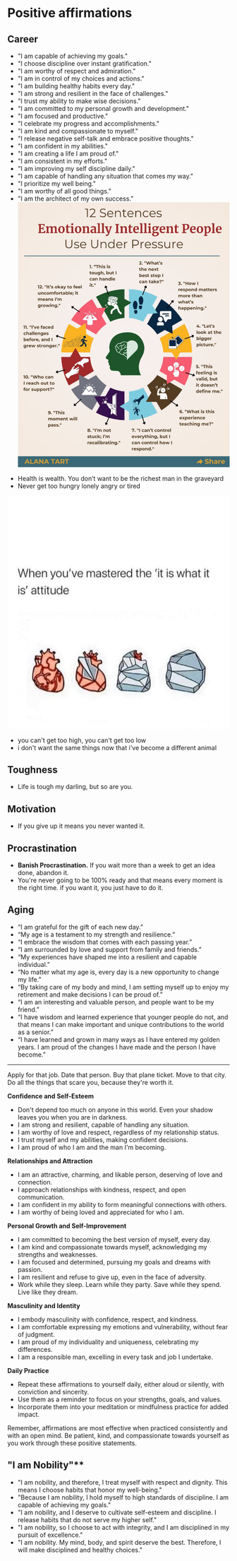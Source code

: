 # Positive affirmations

## Career

* "I am capable of achieving my goals."
* "I choose discipline over instant gratification."
* "I am worthy of respect and admiration."
* "I am in control of my choices and actions."
* "I am building healthy habits every day."
* "I am strong and resilient in the face of challenges."
* "I trust my ability to make wise decisions."
* "I am committed to my personal growth and development."
* "I am focused and productive."
* "I celebrate my progress and accomplishments."
* "I am kind and compassionate to myself."
* "I release negative self-talk and embrace positive thoughts."
* "I am confident in my abilities."
* "I am creating a life I am proud of."
* "I am consistent in my efforts."
* "I am improving my self discipline daily."
* "I am capable of handling any situation that comes my way."
* "I prioritize my well being."
* "I am worthy of all good things."
* "I am the architect of my own success."
![](static/High%20EQ.png)

- Health is wealth. You don’t want to be the richest man in the graveyard
- Never get too hungry lonely angry or tired

![It is what it is](<static/It is what it is.png>)

- you can't get too high, you can't get too low
- i don't want the same things now that i've become a different animal

## Toughness

- Life is tough my darling, but so are you.

## Motivation

- If you give up it means you never wanted it.

## Procrastination

- **Banish Procrastination.** If you wait more than a week to get an idea done, abandon it.
- You're never going to be 100% ready and that means every moment is the right time. if you want it, you just have to do it.

## Aging

- “I am grateful for the gift of each new day.”
- “My age is a testament to my strength and resilience.”
- “I embrace the wisdom that comes with each passing year.”
- “I am surrounded by love and support from family and friends.”
- “My experiences have shaped me into a resilient and capable individual.”
- “No matter what my age is, every day is a new opportunity to change my life.”
- “By taking care of my body and mind, I am setting myself up to enjoy my retirement and make decisions I can be proud of.”
- “I am an interesting and valuable person, and people want to be my friend.”
- “I have wisdom and learned experience that younger people do not, and that means I can make important and unique contributions to the world as a senior.”
- “I have learned and grown in many ways as I have entered my golden years. I am proud of the changes I have made and the person I have become.”

---

Apply for that job. Date that person. Buy that plane ticket. Move to that city. Do all the things that scare you, because they're worth it.

**Confidence and Self-Esteem**

- Don't depend too much on anyone in this world. Even your shadow leaves you when you are in darkness.
- I am strong and resilient, capable of handling any situation.
- I am worthy of love and respect, regardless of my relationship status.
- I trust myself and my abilities, making confident decisions.
- I am proud of who I am and the man I'm becoming.

**Relationships and Attraction**

- I am an attractive, charming, and likable person, deserving of love and connection.
- I approach relationships with kindness, respect, and open communication.
- I am confident in my ability to form meaningful connections with others.
- I am worthy of being loved and appreciated for who I am.

**Personal Growth and Self-Improvement**

- I am committed to becoming the best version of myself, every day.
- I am kind and compassionate towards myself, acknowledging my strengths and weaknesses.
- I am focused and determined, pursuing my goals and dreams with passion.
- I am resilient and refuse to give up, even in the face of adversity.
- Work while they sleep. Learn while they party. Save while they spend. Live like they dream.

**Masculinity and Identity**

- I embody masculinity with confidence, respect, and kindness.
- I am comfortable expressing my emotions and vulnerability, without fear of judgment.
- I am proud of my individuality and uniqueness, celebrating my differences.
- I am a responsible man, excelling in every task and job I undertake.

**Daily Practice**

- Repeat these affirmations to yourself daily, either aloud or silently, with conviction and sincerity.
- Use them as a reminder to focus on your strengths, goals, and values.
- Incorporate them into your meditation or mindfulness practice for added impact.

Remember, affirmations are most effective when practiced consistently and with an open mind. Be patient, kind, and compassionate towards yourself as you work through these positive statements.

## "I am Nobility"**

* "I am nobility, and therefore, I treat myself with respect and dignity. This means I choose habits that honor my well-being."
* "Because I am nobility, I hold myself to high standards of discipline. I am capable of achieving my goals."
* "I am nobility, and I deserve to cultivate self-esteem and discipline. I release habits that do not serve my higher self."
* "I am nobility, so I choose to act with integrity, and I am disciplined in my pursuit of excellence."
* "I am nobility. My mind, body, and spirit deserve the best. Therefore, I will make disciplined and healthy choices."